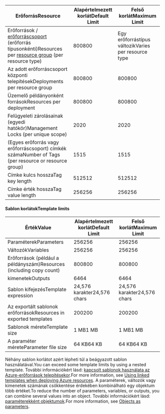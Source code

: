 | <span data-ttu-id="93da3-101">Erőforrás</span><span class="sxs-lookup"><span data-stu-id="93da3-101">Resource</span></span> | <span data-ttu-id="93da3-102">Alapértelmezett korlát</span><span class="sxs-lookup"><span data-stu-id="93da3-102">Default Limit</span></span> | <span data-ttu-id="93da3-103">Felső korlát</span><span class="sxs-lookup"><span data-stu-id="93da3-103">Maximum Limit</span></span> |
| --- | --- | --- |
| <span data-ttu-id="93da3-104">Erőforrások / [erőforráscsoport](../articles/azure-resource-manager/resource-group-overview.md#resource-groups) (erőforrás típusonkénti)</span><span class="sxs-lookup"><span data-stu-id="93da3-104">Resources per [resource group](../articles/azure-resource-manager/resource-group-overview.md#resource-groups) (per resource type)</span></span> |<span data-ttu-id="93da3-105">800</span><span class="sxs-lookup"><span data-stu-id="93da3-105">800</span></span> |<span data-ttu-id="93da3-106">Egy erőforrástípus változik</span><span class="sxs-lookup"><span data-stu-id="93da3-106">Varies per resource type</span></span> |
| <span data-ttu-id="93da3-107">Az adott erőforráscsoport központi telepítések</span><span class="sxs-lookup"><span data-stu-id="93da3-107">Deployments per resource group</span></span> |<span data-ttu-id="93da3-108">800</span><span class="sxs-lookup"><span data-stu-id="93da3-108">800</span></span> |<span data-ttu-id="93da3-109">800</span><span class="sxs-lookup"><span data-stu-id="93da3-109">800</span></span> |
| <span data-ttu-id="93da3-110">Üzemelő példányonként források</span><span class="sxs-lookup"><span data-stu-id="93da3-110">Resources per deployment</span></span> |<span data-ttu-id="93da3-111">800</span><span class="sxs-lookup"><span data-stu-id="93da3-111">800</span></span> |<span data-ttu-id="93da3-112">800</span><span class="sxs-lookup"><span data-stu-id="93da3-112">800</span></span> |
| <span data-ttu-id="93da3-113">Felügyeleti zárolásainak (egyedi hatókör)</span><span class="sxs-lookup"><span data-stu-id="93da3-113">Management Locks (per unique scope)</span></span> |<span data-ttu-id="93da3-114">20</span><span class="sxs-lookup"><span data-stu-id="93da3-114">20</span></span> |<span data-ttu-id="93da3-115">20</span><span class="sxs-lookup"><span data-stu-id="93da3-115">20</span></span> |
| <span data-ttu-id="93da3-116">(Egyes erőforrás vagy erőforráscsoport) címkék száma</span><span class="sxs-lookup"><span data-stu-id="93da3-116">Number of Tags (per resource or resource group)</span></span> |<span data-ttu-id="93da3-117">15</span><span class="sxs-lookup"><span data-stu-id="93da3-117">15</span></span> |<span data-ttu-id="93da3-118">15</span><span class="sxs-lookup"><span data-stu-id="93da3-118">15</span></span> |
| <span data-ttu-id="93da3-119">Címke kulcs hossza</span><span class="sxs-lookup"><span data-stu-id="93da3-119">Tag key length</span></span> |<span data-ttu-id="93da3-120">512</span><span class="sxs-lookup"><span data-stu-id="93da3-120">512</span></span> |<span data-ttu-id="93da3-121">512</span><span class="sxs-lookup"><span data-stu-id="93da3-121">512</span></span> |
| <span data-ttu-id="93da3-122">Címke érték hossza</span><span class="sxs-lookup"><span data-stu-id="93da3-122">Tag value length</span></span> |<span data-ttu-id="93da3-123">256</span><span class="sxs-lookup"><span data-stu-id="93da3-123">256</span></span> |<span data-ttu-id="93da3-124">256</span><span class="sxs-lookup"><span data-stu-id="93da3-124">256</span></span> |


#### <a name="template-limits"></a><span data-ttu-id="93da3-125">Sablon korlátok</span><span class="sxs-lookup"><span data-stu-id="93da3-125">Template limits</span></span>

| <span data-ttu-id="93da3-126">Érték</span><span class="sxs-lookup"><span data-stu-id="93da3-126">Value</span></span> | <span data-ttu-id="93da3-127">Alapértelmezett korlát</span><span class="sxs-lookup"><span data-stu-id="93da3-127">Default Limit</span></span> | <span data-ttu-id="93da3-128">Felső korlát</span><span class="sxs-lookup"><span data-stu-id="93da3-128">Maximum Limit</span></span> |
| --- | --- | --- |
| <span data-ttu-id="93da3-129">Paraméterek</span><span class="sxs-lookup"><span data-stu-id="93da3-129">Parameters</span></span> |<span data-ttu-id="93da3-130">256</span><span class="sxs-lookup"><span data-stu-id="93da3-130">256</span></span> |<span data-ttu-id="93da3-131">256</span><span class="sxs-lookup"><span data-stu-id="93da3-131">256</span></span> |
| <span data-ttu-id="93da3-132">Változók</span><span class="sxs-lookup"><span data-stu-id="93da3-132">Variables</span></span> |<span data-ttu-id="93da3-133">256</span><span class="sxs-lookup"><span data-stu-id="93da3-133">256</span></span> |<span data-ttu-id="93da3-134">256</span><span class="sxs-lookup"><span data-stu-id="93da3-134">256</span></span> |
| <span data-ttu-id="93da3-135">Erőforrások (például a példányszám)</span><span class="sxs-lookup"><span data-stu-id="93da3-135">Resources (including copy count)</span></span> |<span data-ttu-id="93da3-136">800</span><span class="sxs-lookup"><span data-stu-id="93da3-136">800</span></span> |<span data-ttu-id="93da3-137">800</span><span class="sxs-lookup"><span data-stu-id="93da3-137">800</span></span> |
| <span data-ttu-id="93da3-138">kimenetek</span><span class="sxs-lookup"><span data-stu-id="93da3-138">Outputs</span></span> |<span data-ttu-id="93da3-139">64</span><span class="sxs-lookup"><span data-stu-id="93da3-139">64</span></span> |<span data-ttu-id="93da3-140">64</span><span class="sxs-lookup"><span data-stu-id="93da3-140">64</span></span> |
| <span data-ttu-id="93da3-141">Sablon kifejezés</span><span class="sxs-lookup"><span data-stu-id="93da3-141">Template expression</span></span> |<span data-ttu-id="93da3-142">24,576 karakter</span><span class="sxs-lookup"><span data-stu-id="93da3-142">24,576 chars</span></span> |<span data-ttu-id="93da3-143">24,576 karakter</span><span class="sxs-lookup"><span data-stu-id="93da3-143">24,576 chars</span></span> |
| <span data-ttu-id="93da3-144">Az exportált sablonok erőforrások</span><span class="sxs-lookup"><span data-stu-id="93da3-144">Resources in exported templates</span></span> |<span data-ttu-id="93da3-145">200</span><span class="sxs-lookup"><span data-stu-id="93da3-145">200</span></span> |<span data-ttu-id="93da3-146">200</span><span class="sxs-lookup"><span data-stu-id="93da3-146">200</span></span> | 
| <span data-ttu-id="93da3-147">Sablonok mérete</span><span class="sxs-lookup"><span data-stu-id="93da3-147">Template size</span></span> |<span data-ttu-id="93da3-148">1 MB</span><span class="sxs-lookup"><span data-stu-id="93da3-148">1 MB</span></span> |<span data-ttu-id="93da3-149">1 MB</span><span class="sxs-lookup"><span data-stu-id="93da3-149">1 MB</span></span> |
| <span data-ttu-id="93da3-150">A paraméter mérete</span><span class="sxs-lookup"><span data-stu-id="93da3-150">Parameter file size</span></span> |<span data-ttu-id="93da3-151">64 KB</span><span class="sxs-lookup"><span data-stu-id="93da3-151">64 KB</span></span> |<span data-ttu-id="93da3-152">64 KB</span><span class="sxs-lookup"><span data-stu-id="93da3-152">64 KB</span></span> |

<span data-ttu-id="93da3-153">Néhány sablon korlátot azért lépheti túl a beágyazott sablon használatával.</span><span class="sxs-lookup"><span data-stu-id="93da3-153">You can exceed some template limits by using a nested template.</span></span> <span data-ttu-id="93da3-154">További információkért lásd: [kapcsolt sablonok használata az Azure-erőforrások telepítésekor](../articles/azure-resource-manager/resource-group-linked-templates.md).</span><span class="sxs-lookup"><span data-stu-id="93da3-154">For more information, see [Using linked templates when deploying Azure resources](../articles/azure-resource-manager/resource-group-linked-templates.md).</span></span> <span data-ttu-id="93da3-155">A paraméterek, változók vagy kimenetek számának csökkentése érdekében kombinálható egy objektum több értéket.</span><span class="sxs-lookup"><span data-stu-id="93da3-155">To reduce the number of parameters, variables, or outputs, you can combine several values into an object.</span></span> <span data-ttu-id="93da3-156">További információkért lásd: [paraméterekként objektumok](../articles/azure-resource-manager/resource-manager-objects-as-parameters.md).</span><span class="sxs-lookup"><span data-stu-id="93da3-156">For more information, see [Objects as parameters](../articles/azure-resource-manager/resource-manager-objects-as-parameters.md).</span></span>